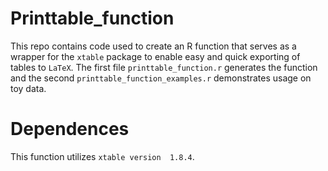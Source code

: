 # Printtable_function
This repo contains code used to create an R function that serves as a wrapper for the `xtable` package to enable easy and quick exporting of tables to `LaTeX`.
The first file `printtable_function.r` generates the function and the second `printtable_function_examples.r` demonstrates usage on toy data.

# Dependences
This function utilizes `xtable version  1.8.4`.
